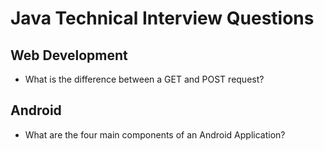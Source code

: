 # Java Technical Interview Questions

## Web Development
* What is the difference between a GET and POST request?
## Android
* What are the four main components of an Android Application?